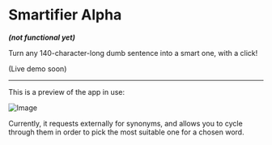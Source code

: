# Smartifier Alpha
***(not functional yet)***

Turn any 140-character-long dumb sentence into a smart one, with a click!

(Live demo soon)
<hr>
This is a preview of the app in use:

![Image](http://i.imgur.com/e1x6z6Z.png)

Currently, it requests externally for synonyms, and allows you to cycle through them in order to pick the most suitable one for a chosen word.
